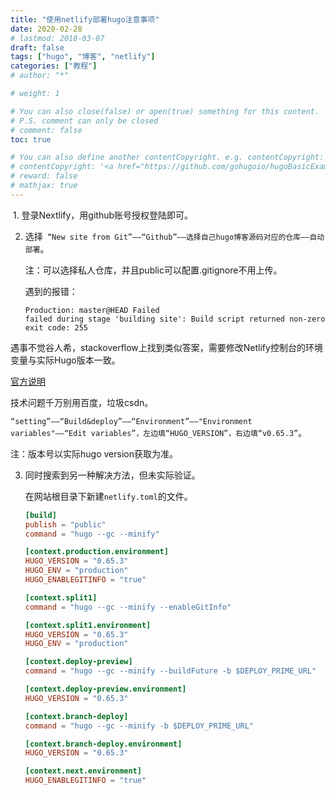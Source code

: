 ```yaml
---
title: "使用netlify部署hugo注意事项"
date: 2020-02-28
# lastmod: 2018-03-07
draft: false
tags: ["hugo", "博客", "netlify"]
categories: ["教程"]
# author: "*"

# weight: 1

# You can also close(false) or open(true) something for this content.
# P.S. comment can only be closed
# comment: false
toc: true

# You can also define another contentCopyright. e.g. contentCopyright: "This is another copyright."
# contentCopyright: '<a href="https://github.com/gohugoio/hugoBasicExample" rel="noopener" target="_blank">See origin</a>'
# reward: false
# mathjax: true
---
```



​       1. 登录Nextlify，用github账号授权登陆即可。

   2. 选择` “New site from Git”——“Github”——选择自己hugo博客源码对应的仓库——自动部署`。

      注：可以选择私人仓库，并且public可以配置.gitignore不用上传。

      遇到的报错：

      ```log
      Production: master@HEAD Failed
      failed during stage 'building site': Build script returned non-zero exit code: 255
      ```

<!--more-->

​		遇事不觉谷人希，stackoverflow上找到类似答案，需要修改Netlify控制台的环境变量与实际Hugo版本一致。

[官方说明](https://gohugo.io/hosting-and-deployment/hosting-on-netlify/)

技术问题千万别用百度，垃圾csdn。

`“setting”——“Build&deploy”——“Environment”——"Environment variables"——“Edit variables”，左边填“HUGO_VERSION”，右边填“v0.65.3”`。

注：版本号以实际hugo version获取为准。

3. 同时搜索到另一种解决方法，但未实际验证。

   在网站根目录下新建`netlify.toml`的文件。

   ```toml
   [build]
   publish = "public"
   command = "hugo --gc --minify"
   
   [context.production.environment]
   HUGO_VERSION = "0.65.3"
   HUGO_ENV = "production"
   HUGO_ENABLEGITINFO = "true"
   
   [context.split1]
   command = "hugo --gc --minify --enableGitInfo"
   
   [context.split1.environment]
   HUGO_VERSION = "0.65.3"
   HUGO_ENV = "production"
   
   [context.deploy-preview]
   command = "hugo --gc --minify --buildFuture -b $DEPLOY_PRIME_URL"
   
   [context.deploy-preview.environment]
   HUGO_VERSION = "0.65.3"
   
   [context.branch-deploy]
   command = "hugo --gc --minify -b $DEPLOY_PRIME_URL"
   
   [context.branch-deploy.environment]
   HUGO_VERSION = "0.65.3"
   
   [context.next.environment]
   HUGO_ENABLEGITINFO = "true"
   
   ```